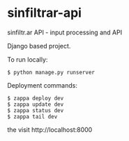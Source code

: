 # sinfiltrar-api

sinfiltr.ar API - input processing and API

Django based project.

To run locally:

```
$ python manage.py runserver
```

Deployment commands:

```
$ zappa deploy dev
$ zappa update dev
$ zappa status dev
$ zappa tail dev
```

the visit http://localhost:8000
